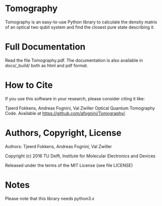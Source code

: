 # Tomography

Tomography is an easy-to-use Python library to calculate the density matrix of an optical two qubit system and find the closest pure state describing it.


# Full Documentation

Read the file Tomography.pdf. The documentation is also available in docs/_build/ both as html and pdf format. 

# How to Cite

If you use this software in your research, please consider citing it like:

Tjeerd Fokkens, Andreas Fognini, Val Zwiller Optical Quantum Tomography Code. Available at https://github.com/afognini/Tomography/.

# Authors, Copyright, License

Authors: Tjeerd Fokkens, Andreas Fognini, Val Zwiller

Copyright (c) 2016 TU Delft, Institute for Molecular Electronics and Devices

Released under the terms of the MIT License (see file LICENSE)

# Notes

Please note that this library needs python3.x
